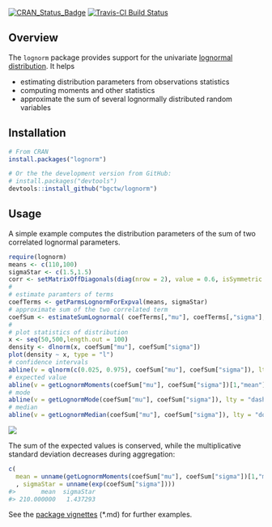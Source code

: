
<!-- 
README.md is generated from README.Rmd. Please edit that file
rmarkdown::render("README.Rmd") 
-->
[![CRAN\_Status\_Badge](http://www.r-pkg.org/badges/version/lognorm)](http://cran.r-project.org/package=lognorm) [![Travis-CI Build Status](https://travis-ci.org/bgctw/lognorm.svg?branch=master)](https://travis-ci.org/bgctw/lognorm)

Overview
--------

The `lognorm` package provides support for the univariate [lognormal distribution](https://en.wikipedia.org/wiki/Log-normal_distribution). It helps

-   estimating distribution parameters from observations statistics
-   computing moments and other statistics
-   approximate the sum of several lognormally distributed random variables

Installation
------------

``` r
# From CRAN
install.packages("lognorm")

# Or the the development version from GitHub:
# install.packages("devtools")
devtools::install_github("bgctw/lognorm")
```

Usage
-----

A simple example computes the distribution parameters of the sum of two correlated lognormal parameters.

``` r
require(lognorm)
means <- c(110,100)
sigmaStar <- c(1.5,1.5)
corr <- setMatrixOffDiagonals(diag(nrow = 2), value = 0.6, isSymmetric = TRUE)
#
# estimate paramters of terms 
coefTerms <- getParmsLognormForExpval(means, sigmaStar)
# approximate sum of the two correlated term
coefSum <- estimateSumLognormal( coefTerms[,"mu"], coefTerms[,"sigma"], corr = corr )
#
# plot statistics of distribution 
x <- seq(50,500,length.out = 100)
density <- dlnorm(x, coefSum["mu"], coefSum["sigma"])
plot(density ~ x, type = "l")
# confidence intervals
abline(v = qlnorm(c(0.025, 0.975), coefSum["mu"], coefSum["sigma"]), lty = "dotted")
# expected value
abline(v = getLognormMoments(coefSum["mu"], coefSum["sigma"])[1,"mean"])
# mode
abline(v = getLognormMode(coefSum["mu"], coefSum["sigma"]), lty = "dashed")
# median
abline(v = getLognormMedian(coefSum["mu"], coefSum["sigma"]), lty = "dotdash")
```

![](tools/README-example-1.png)

The sum of the expected values is conserved, while the multiplicative standard deviation decreases during aggregation:

``` r
c( 
  mean = unname(getLognormMoments(coefSum["mu"], coefSum["sigma"])[1,"mean"])
  , sigmaStar = unname(exp(coefSum["sigma"])))
#>       mean  sigmaStar 
#> 210.000000   1.437293
```

See the [package vignettes](https://github.com/bgctw/lognorm/tree/master/vignettes) (\*.md) for further examples.
